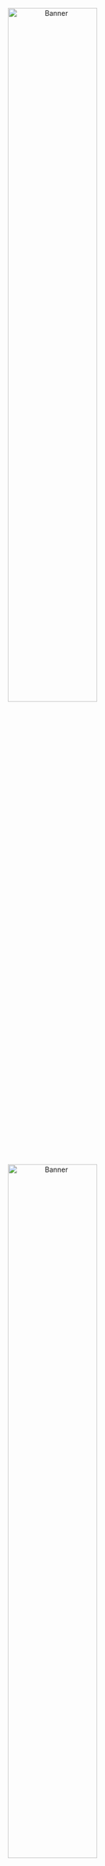 <p id="begin" align="center">
    <img width="60%" src="https://user-images.githubusercontent.com/16124324/174399599-462c8ab7-e76d-4ea9-9589-022092ff0074.png#gh-dark-mode-only" alt="Banner" />
    <img width="60%" src="https://user-images.githubusercontent.com/16124324/174399545-b753a93e-3b5e-4ef5-8c16-0d7e4f012218.png#gh-light-mode-only" alt="Banner" />
    <br>
    <a href="https://nightly.link/iAmGio/pikt/workflows/maven/master/pikt.zip">
        <img width="35%" src="https://user-images.githubusercontent.com/16124324/174477531-eff55703-63df-474a-a617-a6e51293fb1c.svg" alt="Download">
    </a>
</p>
<br>

> _Ah a language to code by while listening to Pink Floyd_ - a guy from Reddit

---

<br>

Pikt is a pixel-based, Turing complete esoteric programming language that generates fast and lightweight programs out of aesthetically pleasant image sources.
Indeed, Pikt's most interesting feature is flexibility: every keyword, statement, function, operator and so on is linked to one - or more - color, which can be easily customized via [color schemes](core/src/main/resources/colors.properties).

<!--suppress HtmlDeprecatedAttribute -->
<p align="center">
  <br>
  <a href="https://www.youtube.com/watch?v=Wr7RJqqrw7s">
    <img width="55%" src="https://i.imgur.com/rYscSbe.png" alt="Video" /><br>
  </a>
  <br>
</p>
  
Pikt compiles executables via the Kotlin compiler, therefore compilation for both JVM and native* targets is available, along with runtime interpretation.

Make sure to check out the **[wiki](https://github.com/iAmGio/pikt/wiki)** to learn how to create your first Pikt program! 

_* Native support is limited due to the lack of Kotlin/Native libraries and is being discontinued._

<!--suppress HtmlDeprecatedAttribute -->
<p align="center">
  <br>
  <a href="https://github.com/iAmGio/pikt/wiki/Fibonacci-breakdown">
    <img width="130" src="https://i.imgur.com/1KFhhic.png" alt="Fibonacci" /><br>
  </a>
  <i>A high-performance Fibonacci sequence algorithm.</i>
  <br><br>
  <a href="https://github.com/iAmGio/pikt/wiki/Prime-numbers-breakdown">
    <img width="130" src="https://i.imgur.com/YKm9bFD.png" alt="Prime numbers" /><br>
  </a>
  <i>A prime numbers algorithm.</i>
  <br><br>
  <a href="https://github.com/iAmGio/pikt/wiki/String-reverser-breakdown">
    <img width="130" src="https://i.imgur.com/4Kz9DsI.png" alt="Reverser" /><br></a>
  <i>A string reverser.</i>
  <br><br>
  <a href="https://github.com/iAmGio/pikt/wiki/Tree-breakdown">
    <img width="130" src="https://i.imgur.com/aKg4I59.png" alt="Tree" /><br></a>
  <i>A tree that prints "A tree!".</i>
</p>

These examples use [custom color schemes](core/src/test/resources/schemes).  
Click on the examples for a breakdown/explanation.

## Table of contents

- [Properties](#properties)
- [Settings arguments](#properties)
- [Command arguments](#command-arguments)
- [Building](#building)
- [Roadmap](#roadmap)

## Properties
The following properties define parameters needed by Pikt.  
Example: `java -Dproperty=value -jar pikt.jar -argument`.  

- `-Dsource` source image file;


- `-Doutput` output name without extension. It will take `source` name without extension if not specified;


- `-Dcolors` path to the `.properties` color scheme without extension.  
Default values will be used if not specified (not recommended);


- `-Dtargets` compilation targets divided by a comma. Can be `jvm`, `windows`, `osx` or `linux`.
Note that Windows and OSX executables can be generated only on those platforms. No compilation will be executed if not specified;


- `-Dlib` path to JAR libraries, including the bundled `stdlib.jar` file, divided by a comma.
If not specified, points by default to `./libraries/stdlib.jar`; 


- `-Djvmcompiler` path to the Kotlin/JVM (`kotlinc`) executable compiler. Required if `target` contains `jvm` or if `-interpret` is used;


- `-Dnativecompiler` path to the Kotlin/Native (`kotlinc`) executable compiler. Required if `target` contains a native target;


- `-Dproject` optional path to a [project info](https://github.com/iAmGio/pikt/wiki/Project-info-file) YAML configuration.

## Settings arguments

The following arguments enable settings that affect Pikt's behavior.

- `-interpret` runs the generated code via the JVM compiler;


- `-printoutput` prints the generated Kotlin code;


- `-nocompile` prevents the generation of any executable file;


- `-pixelinfo` adds information about pixel coordinates to the output code as comments;


- `-imgoutput=path` sets the output file for image-generating commands (see below). If not specified, defaults to the source image path followed by a suffix.

## Command arguments

The following arguments execute tasks and exit when completed.

- `-downloadcompiler=type[,version]` downloads the zipped Kotlin compiler for the given platform (`jvm`, `windows`, `macos`, `linux`).   
`version` defaults to `1.5.10`.


- `-createscheme` creates a new [color scheme](core/src/main/resources/colors.properties) with default values.  
It automatically appends library colors too, i.e. as the [stdlib scheme](stdlib/src/main/resources/colors.properties), loaded from `-Dlib`;


- `-exportscheme` generates a useful color palette image out of the given color scheme;


- `-recolorize[=method]` creates a copy of the source image (that relies on the default scheme) and adapts it to a custom scheme (specified by `-Dcolors`).  
`method` defines the way properties with more than one color are handled; it can be either `first` (default), `last` or `random`;


- `-standardize` creates a copy of the source image (that relies on a custom scheme) and adapts it to the default scheme;


- `-compact[=size]` creates a compacted copy of the source image.  
If `size` is not specified, it will try to create a square-ish image with no whitespaces.  
`size` can be defined via `w?h?`, where both `w`and `h` are optional (in case one is missing, it will be calculated the same way as before) (e.g. `w10h5`, `w10`, `h5`);


- `-decompact` creates a decompacted copy of the source image with a statement per line;


- `-standardecompact` runs `-standardize` + `-decompact`;


- `-mask=path` creates a masked copy of the source image, loading the mask image from `path`;


- `-strconvert=string` converts a string into a sequence of RGB (grayscale) values supported by Pikt and prints them out.  
  _See [Hello world!](https://github.com/iAmGio/pikt/wiki/Hello-world) for further information._  
For instance, `-strconvert="Hello Pikt!"` prints:
```
RGB:  72  101  108  108  111  32  80  105  107  116  33  
      H   e    l    l    o        P   i    k    t    !   
```

- `-welcome` runs `-createscheme`, `-exportscheme` (both on `colors`) and `-downloadcompiler=jvm`. Its output is already zipped in the downloadable file.

> Commands can be chained.
> For example, `java -Dsource=img.png -Dcolors=scheme -jar pikt.jar -imgoutput=img_new.png -recolorize -compact`
> applies the `scheme` color scheme to `img.png` and compacts the output to `img_new.png` at the same time.
> 
> It is possible to overwrite the source image, albeit highly discouraged.

## Building
The [downloadable archive](#begin) is already built off the latest GitHub commit.
If you wish to build it yourself from source just run `mvn clean install`.

As a bonus tip, consider setting your run configuration to execute `mvn clean install -pl stdlib -am` in order to compile the standard library before launching Pikt.   
If you are using IntelliJ IDEA consider importing configuration templates from the [runConfigurations](runConfigurations) folder.

## Roadmap

**Code**
- [x] Variables
- [ ] Constants
- [x] Function calls (both as part of expressions and standalone)
- [x] Function definition
- [x] If / else / if else
- [x] Lambdas
- [x] Operators (equality, logical and arithmetic)
- [x] Loops (`for-each` + `range` function for indexed `for` loop)
- [ ] Try/catch
- [x] Structs
- [ ] [Standard library](stdlib) (2%, see [CONTRIBUTING](CONTRIBUTING.md) for contribution guidelines)
- [x] External libraries support (following certain standards, wiki in progress)

**Generation**
- [x] Compilation (JVM ~~and Native~~)
- [x] Interpretation (JVM)
- [x] Error handling
- [ ] Runtime information
